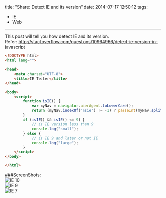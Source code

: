 title: "Share: Detect IE and its version"
date: 2014-07-17 12:50:12
tags:
 - IE
 - Web
---
This post will tell you how detect IE and its version.     
Refer: http://stackoverflow.com/questions/10964966/detect-ie-version-in-javascript     
<!-- more -->

```html
<!DOCTYPE html>
<html lang="">

<head>
    <meta charset="UTF-8">
    <title>IE Tester</title>
</head>

<body>
    <script>
        function isIE() {
            var myNav = navigator.userAgent.toLowerCase();
            return (myNav.indexOf('msie') != -1) ? parseInt(myNav.split('msie')[1]) : false;
        }
        if (isIE() && isIE() <= 9) {
            // is IE version less than 9
            console.log("small");
        } else {
            // is IE 9 and later or not IE
            console.log("large");
        }
    </script>
</body>

</html>
```
###ScreenShots:   
![IE 10](https://dn-myblog.qbox.me/img/blog/ie10.png "IE 10")    
![IE 9](https://dn-myblog.qbox.me/img/blog/ie9.png "IE 9")    
![IE 7](https://dn-myblog.qbox.me/img/blog/ie7.png "IE 7")    
